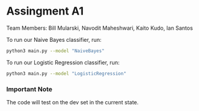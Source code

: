 
# Assingment A1

Team Members: Bill Mularski, Navodit Maheshwari, Kaito Kudo, Ian Santos

To run our Naive Bayes classifier, run:

```bash
python3 main.py --model "NaiveBayes"
```
To run our Logistic Regression classifier, run:

```bash
python3 main.py --model "LogisticRegression"
```

### Important Note

The code will test on the dev set in the current state.

